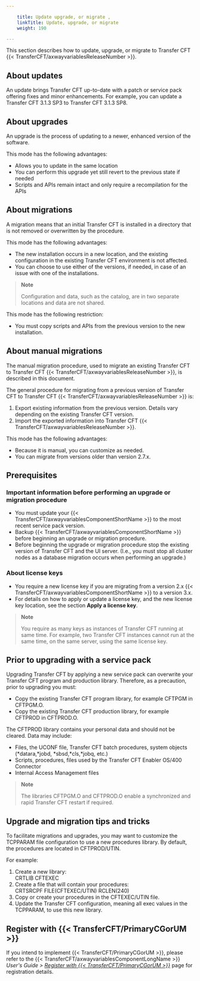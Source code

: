 ```yaml
---

    title: Update upgrade, or migrate ,
    linkTitle: Update, upgrade, or migrate
    weight: 190

---
```

This section describes how to update, upgrade, or migrate to Transfer CFT {{< TransferCFT/axwayvariablesReleaseNumber  >}}.

## About updates

An update brings Transfer CFT up-to-date with a patch or service pack offering fixes and minor enhancements. For example, you can update a Transfer CFT 3.1.3 SP3 to Transfer CFT 3.1.3 SP8.

## About upgrades

An upgrade is the process of updating to a newer, enhanced version of the software.

This mode has the following advantages:

- Allows you to update in the same location
- You can perform this upgrade yet still revert to the previous state if needed
- Scripts and APIs remain intact and only require a recompilation for the APIs

## About migrations

A migration means that an initial Transfer CFT is installed in a directory that is not removed or overwritten by the procedure.

This mode has the following advantages:

- The new installation occurs in a new location, and the existing configuration in the existing Transfer CFT environment is not affected.
- You can choose to use either of the versions, if needed, in case of an issue with one of the installations.

> **Note**
>
> Configuration and data, such as the catalog, are in two separate locations and data are not shared.

This mode has the following restriction:

- You must copy scripts and APIs from the previous version to the new installation.

## About manual migrations

The manual migration procedure, used to migrate an existing Transfer CFT to Transfer CFT {{< TransferCFT/axwayvariablesReleaseNumber  >}}, is described in this document.

The general procedure for migrating from a previous version of Transfer CFT to Transfer CFT {{< TransferCFT/axwayvariablesReleaseNumber  >}} is:

1. Export existing information from the previous version. Details vary depending on the existing Transfer CFT version.
1. Import the exported information into Transfer CFT {{< TransferCFT/axwayvariablesReleaseNumber >}}.

This mode has the following advantages:

- Because it is manual, you can customize as needed.
- You can migrate from versions older than version 2.7.x.

## Prerequisites

### Important information before performing an upgrade or migration procedure

- You must update your {{< TransferCFT/axwayvariablesComponentShortName >}} to the most recent service pack version.
- Backup {{< TransferCFT/axwayvariablesComponentShortName >}} before beginning an upgrade or migration procedure.
- Before beginning the upgrade or migration procedure stop the existing version of Transfer CFT and the UI server. (I.e., you must stop all cluster nodes as a database migration occurs when performing an upgrade.)

### About license keys

- You require a new license key if you are migrating from a version 2.x {{< TransferCFT/axwayvariablesComponentShortName >}} to a version 3.x.
- For details on how to apply or update a license key, and the new license key location, see the section **Apply a license key**.

> **Note**
>
> You require as many keys as instances of Transfer CFT running at same time. For example, two Transfer CFT instances cannot run at the same time, on the same server, using the same license key.

## Prior to upgrading with a service pack

Upgrading Transfer CFT by applying a new service pack can overwrite your Transfer CFT program and production library. Therefore, as a precaution, prior to upgrading you must:     

- Copy the existing Transfer CFT program library, for example CFTPGM in CFTPGM.O.
- Copy the existing Transfer CFT production library, for example CFTPROD in CFTPROD.O.

The CFTPROD library contains your personal data and should not be cleared. Data may include:

- Files, the UCONF file, Transfer CFT batch procedures, system objects (\*datara,\*jobd, \*sbsd,\*cls,\*jobq, etc.)
- Scripts, procedures, files used by the Transfer CFT Enabler OS/400 Connector
- Internal Access Management files

> **Note**
>
> The libraries CFTPGM.O and CFTPROD.O enable a synchronized and rapid Transfer CFT restart if required.

## Upgrade and migration tips and tricks

To facilitate migrations and upgrades, you may want to customize the TCPPARAM file configuration to use a new procedures library. By default, the procedures are located in CFTPROD/UTIN.

For example:

1. Create a new library:  
    CRTLIB CFTEXEC
1. Create a file that will contain your procedures:  
    CRTSRCPF FILE(CFTEXEC/UTIN) RCLEN(240)
1. Copy or create your procedures in the CFTEXEC/UTIN file.
1. Update the Transfer CFT configuration, meaning all exec values in the TCPPARAM, to use this new library.

## Register with {{< TransferCFT/PrimaryCGorUM  >}}

If you intend to implement {{< TransferCFT/PrimaryCGorUM  >}}, please refer to the {{< TransferCFT/axwayvariablesComponentLongName  >}} *User's Guide &gt; [*Register with* {{< TransferCFT/PrimaryCGorUM  >}}](https://docs.axway.com/bundle/TransferCFT_36_UsersGuide_allOS_en_HTML5/page/Content/cft_installation/migrate/register_CG.htm)* page for registration details.
